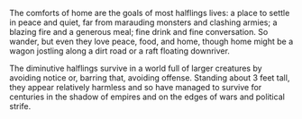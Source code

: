 The comforts of home are the goals of most halflings lives: a place to settle in peace and quiet, far from
marauding monsters and clashing armies; a blazing fire and a generous meal; fine drink and fine conversation.
So wander, but even they love peace, food, and home, though home might be a wagon jostling along a dirt road
or a raft floating downriver.

The diminutive halflings survive in a world full of larger
creatures by avoiding notice or, barring that, avoiding
offense. Standing about 3 feet tall, they appear relatively
harmless and so have managed to survive for centuries
in the shadow of empires and on the edges of wars and
political strife.
